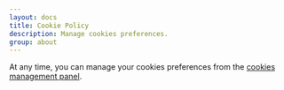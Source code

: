 ```yaml
---
layout: docs
title: Cookie Policy
description: Manage cookies preferences.
group: about
---
```


At any time, you can manage your cookies preferences from the <a href="javascript:tarteaucitron.userInterface.openPanel();">cookies management panel</a>.
